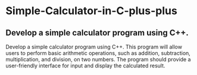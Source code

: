 # Simple-Calculator-in-C-plus-plus
## Develop a simple calculator program using C++. 

Develop a simple calculator program using C++. This program will allow users to perform basic arithmetic operations, such as addition, subtraction, multiplication, and division, on two numbers. The program should provide a user-friendly interface for input and display the calculated result.
